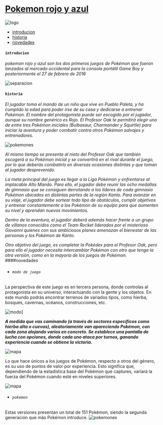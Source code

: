  # [  Pokemon rojo y azul ](https://github.com/tomasmolinaarias/desafiopokemon)

![logo](http://4.bp.blogspot.com/_PBTMDZy9U-w/THxWH21C15I/AAAAAAAABhw/VfBTdfQmFLI/s1600/tapa+poke.JPG)

-  [introducion](introducion)
- [historia](historia)
- [novedades](mododejuego)

#### `introducion`

*pokemon rojo y azul son los dos primeros juegos de Pokémon que fueron lanzados al mercado occidental para la consola portátil Game Boy y posteriormente el 27 de febrero de 2016*

![separacion](https://encrypted-tbn0.gstatic.com/images?q=tbn:ANd9GcR8ta_hh7E_uFEzFO6SShETXdEu3Hp8sEYCyA&usqp=CAU)

#### `historia`
*El jugador toma el mando de un niño que vive en Pueblo Paleta, y ha cumplido la edad para poder irse de su casa y dedicarse a entrenar Pokémon. El nombre del protagonista puede ser escogido por el jugador, aunque su nombre genérico es Rojo. El Profesor Oak te permitirá elegir uno de entre tres Pokémon iniciales (Bulbasaur, Charmander y Squirtle) para iniciar la aventura y poder combatir contra otros Pokémon salvajes y entrenadores.*

![pokemones](https://encrypted-tbn0.gstatic.com/images?q=tbn:ANd9GcTwx0QTe28D7J6Z_UTIupeCPPogPUa8_drM-w&usqp=CAU)

*Al mismo tiempo se presenta al nieto del Profesor Oak que también escogerá a su Pokémon inicial y se convertirá en el rival durante el juego, por lo que deberás combatirlo en diversas ocasiones distintas y que toman al jugador desprevenido.*

*La meta principal del juego es llegar a la Liga Pokémon y enfrentarse al implacable Alto Mando. Para ello, el jugador debe reunir las ocho medallas de gimnasio que se consiguen derrotando a los líderes de cada gimnasio Pokémon ubicados en distintas partes de la región Kanto. Para avanzar en su viaje, el jugador debe sortear todo tipo de obstáculos, cumplir objetivos y entrenar constantemente a los Pokémon de su equipo para que aumenten su nivel y aprendan nuevos movimientos.*

*Dentro de la aventura, el jugador deberá además hacer frente a un grupo de villanos conocidos como el Team Rocket liderados por el misterioso Giovanni quienes con sus ambiciosos planes amenazan el bienestar de las personas y los Pokémon de Kanto.*

*Otro objetivo del juego, es completar la Pokédex para el Profesor Oak, pero para ello el jugador necesita intercambiar Pokémon con otro que tenga la otra versión, como en la mayoría de los juegos de Pokémon.*
####novedades
- ###### `modo de juego`

La perspectiva de este juego es en tercera persona, donde controlas al protagonista en su universo, interactuando con la gente y los objetos. En este mundo podrás encontrar terrenos de variados tipos, como hierba, bosques, cavernas, océanos, construcciones, etc.

![modo](https://encrypted-tbn0.gstatic.com/images?q=tbn:ANd9GcSWx6igwWtGRJZ2eKqHBIxRLeN9JNj_Kdri3ckKmYua6mVZJmwxdFuy1_RQ3ZtQGxRuaS0&usqp=CAU)]

***A medida que vas caminando (a través de sectores específicos como hierba alta o cuevas), aleatoriamente van apareciendo Pokémon, con cada zona alojando varios en concreto. Se establece una pantalla de lucha con opciones, donde cada uno ataca por turnos, ganando experiencia cuando se obtiene la victoria.***

![mapa](https://i.ytimg.com/vi/lQP-k6wK-Ng/hqdefault.jpg)

Lo que hace únicos a los juegos de Pokémon, respecto a otros del género, es su uso de puntos de valor por experiencia. Esto significa que, dependiendo de la estadística base del Pokémon que captures, variará la fuerza del Pokémon cuando esté
en niveles superiores.

![mapa](https://pm1.narvii.com/6276/7f81b6aa4d9b341f3c1bfceede6f79369ac0c88f_hq.jpg)
- ###### `pokemon`
Estas versiones presentan un total de 151 Pokémon, siendo la segunda generación que más Pokémon introduce. 
![pokemones](https://cdn.hobbyconsolas.com/sites/navi.axelspringer.es/public/styles/1200/public/media/image/2016/01/555194-pokemon-rojo-azul-analisis-retro.png?itok=av1VLZYc)






